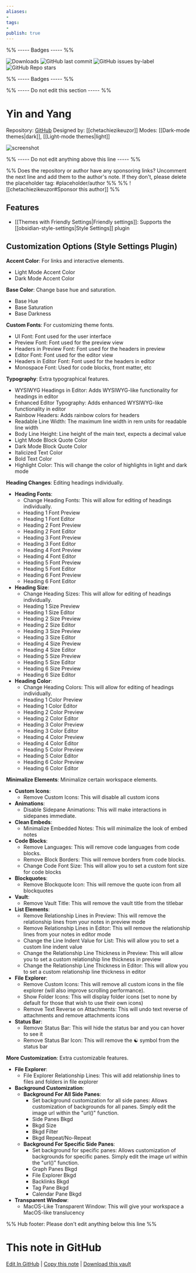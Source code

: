 ```yaml
---
aliases:
- 
tags: 
- 
publish: true
---
```


%% ----- Badges ----- %%

![Downloads](https://img.shields.io/badge/downloads-95140-573E7A?style=for-the-badge&logo=)
![GitHub last commit](https://img.shields.io/github/last-commit/chetachiezikeuzor/Yin-and-Yang-Theme?color=573E7A&label=last%20update&logo=github&style=for-the-badge)
![GitHub issues by-label](https://img.shields.io/github/issues/chetachiezikeuzor/Yin-and-Yang-Theme/help%20wanted?color=573E7A&logo=github&style=for-the-badge) 
![GitHub Repo stars](https://img.shields.io/github/stars/chetachiezikeuzor/Yin-and-Yang-Theme?color=573E7A&logo=github&style=for-the-badge)

%% ----- Badges ----- %%

%% ----- Do not edit this section ----- %%

# Yin and Yang

Repository: [GitHub](https://github.com/chetachiezikeuzor/Yin-and-Yang-Theme)
Designed by: [[chetachiezikeuzor]]
Modes: [[Dark-mode themes|dark]], [[Light-mode themes|light]]



![screenshot](https://github.com/chetachiezikeuzor/Yin-and-Yang-Theme/raw/main/assets/screenshot.png)

%% ----- Do not edit anything above this line ----- %% 

%% Does the repository or author have any sponsoring links? Uncomment the next line and add them to the author's note. If they don't, please delete the placeholder tag: #placeholder/author %%
%% ![[chetachiezikeuzor#Sponsor this author]] %%


## Features

- [[Themes with Friendly Settings|Friendly settings]]: Supports the [[obsidian-style-settings|Style Settings]] plugin

## Customization Options (Style Settings Plugin) 

**Accent Color**: For links and interactive elements.
- Light Mode Accent Color
- Dark Mode Accent Color

**Base Color**: Change base hue and saturation.
- Base Hue
- Base Saturation
- Base Darkness

**Custom Fonts**: For customizing theme fonts.
- UI Font: Font used for the user interface
- Preview Font: Font used for the preview view
- Headers in Preview Font: Font used for the headers in preview
- Editor Font: Font used for the editor view
- Headers in Editor Font: Font used for the headers in editor
- Monospace Font: Used for code blocks, front matter, etc

**Typography**: Extra typographical features.
- WYSIWYG Headings in Editor: Adds WYSIWYG-like functionality for headings in editor
- Enhanced Editor Typography: Adds enhanced WYSIWYG-like functionality in editor
- Rainbow Headers: Adds rainbow colors for headers
- Readable Line Width: The maximum line width in rem units for readable line width
- Body Line Height: Line height of the main text, expects a decimal value
- Light Mode Block Quote Color
- Dark Mode Block Quote Color
- Italicized Text Color
- Bold Text Color
- Highlight Color: This will change the color of highlights in light and dark mode

**Heading Changes**: Editing headings individually.
- **Heading Fonts**: 
    - Change Heading Fonts: This will allow for editing of headings individually.
    - Heading 1 Font Preview
    - Heading 1 Font Editor
    - Heading 2 Font Preview
    - Heading 2 Font Editor
    - Heading 3 Font Preview
    - Heading 3 Font Editor
    - Heading 4 Font Preview
    - Heading 4 Font Editor
    - Heading 5 Font Preview
    - Heading 5 Font Editor
    - Heading 6 Font Preview
    - Heading 6 Font Editor
- **Heading Size**: 
    - Change Heading Sizes: This will allow for editing of headings individually.
    - Heading 1 Size Preview
    - Heading 1 Size Editor
    - Heading 2 Size Preview
    - Heading 2 Size Editor
    - Heading 3 Size Preview
    - Heading 3 Size Editor
    - Heading 4 Size Preview
    - Heading 4 Size Editor
    - Heading 5 Size Preview
    - Heading 5 Size Editor
    - Heading 6 Size Preview
    - Heading 6 Size Editor
- **Heading Color**: 
    - Change Heading Colors: This will allow for editing of headings individually.
    - Heading 1 Color Preview
    - Heading 1 Color Editor
    - Heading 2 Color Preview
    - Heading 2 Color Editor
    - Heading 3 Color Preview
    - Heading 3 Color Editor
    - Heading 4 Color Preview
    - Heading 4 Color Editor
    - Heading 5 Color Preview
    - Heading 5 Color Editor
    - Heading 6 Color Preview
    - Heading 6 Color Editor

**Minimalize Elements**: Minimalize certain workspace elements.
- **Custom Icons**: 
    - Remove Custom Icons: This will disable all custom icons
- **Animations**: 
    - Disable Sidepane Animations: This will make interactions in sidepanes immediate.
- **Clean Embeds**: 
    - Minimalize Embedded Notes: This will minimalize the look of embed notes
- **Code Blocks**: 
    - Remove Languages: This will remove code languages from code blocks.
    - Remove Block Borders: This will remove borders from code blocks.
    - Change Code Font Size: This will allow you to set a custom font size for code blocks
- **Blockquotes**: 
    - Remove Blockquote Icon: This will remove the quote icon from all blockquotes
- **Vault**: 
    - Remove Vault Title: This will remove the vault title from the titlebar
- **List Elements**: 
    - Remove Relationship Lines in Preview: This will remove the relationship lines from your notes in preview mode
    - Remove Relationship Lines in Editor: This will remove the relationship lines from your notes in editor mode
    - Change the Line Indent Value for List: This will allow you to set a custom line indent value
    - Change the Relationship Line Thickness in Preview: This will allow you to set a custom relationship line thickness in preview
    - Change the Relationship Line Thickness in Editor: This will allow you to set a custom relationship line thickness in editor
- **File Explorer**: 
    - Remove Custom Icons: This will remove all custom icons in the file explorer (will also improve scrolling performance).
    - Show Folder Icons: This will display folder icons (set to none by default for those that wish to use their own icons)
    - Remove Text Reverse on Attachments: This will undo text reverse of attachments and remove attachments icons
- **Status Bar**: 
    - Remove Status Bar: This will hide the status bar and you can hover to see it
    - Remove Status Bar Icon: This will remove the ☯️ symbol from the status bar

**More Customization**: Extra customizable features.
- **File Explorer**: 
    - File Explorer Relationship Lines: This will add relationship lines to files and folders in file explorer
- **Background Customization**: 
    - **Background For All Side Panes**: 
        - Set background customization for all side panes: Allows customization of backgrounds for all panes. Simply edit the image url within the "url()" function.
        - Side Panes Bkgd
        - Bkgd Size
        - Bkgd Filter
        - Bkgd Repeat/No-Repeat
    - **Background For Specific Side Panes**: 
        - Set background for specific panes: Allows customization of backgrounds for specific panes. Simply edit the image url within the "url()" function.
        - Graph Panes Bkgd
        - File Explorer Bkgd
        - Backlinks Bkgd
        - Tag Pane Bkgd
        - Calendar Pane Bkgd
- **Transparent Window**: 
    - MacOS-Like Transparent Window: This will give your workspace a MacOS-like translucency


%% Hub footer: Please don't edit anything below this line %%

# This note in GitHub

<span class="git-footer">[Edit In GitHub](https://github.dev/obsidian-community/obsidian-hub/blob/main/02%20-%20Community%20Expansions/02.05%20All%20Community%20Expansions/Themes/Yin%20and%20Yang.md "git-hub-edit-note") | [Copy this note](https://raw.githubusercontent.com/obsidian-community/obsidian-hub/main/02%20-%20Community%20Expansions/02.05%20All%20Community%20Expansions/Themes/Yin%20and%20Yang.md "git-hub-copy-note") | [Download this vault](https://github.com/obsidian-community/obsidian-hub/archive/refs/heads/main.zip "git-hub-download-vault") </span>
